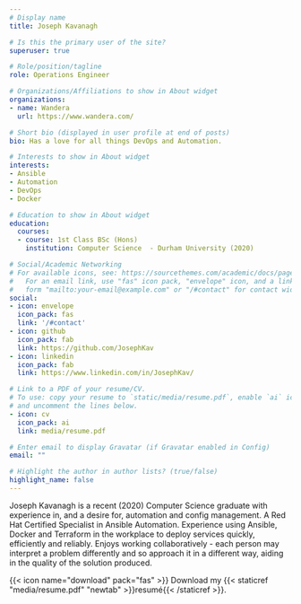 ```yaml
---
# Display name
title: Joseph Kavanagh

# Is this the primary user of the site?
superuser: true

# Role/position/tagline
role: Operations Engineer

# Organizations/Affiliations to show in About widget
organizations:
- name: Wandera
  url: https://www.wandera.com/

# Short bio (displayed in user profile at end of posts)
bio: Has a love for all things DevOps and Automation.

# Interests to show in About widget
interests:
- Ansible
- Automation
- DevOps
- Docker

# Education to show in About widget
education:
  courses:
  - course: 1st Class BSc (Hons)
    institution: Computer Science  - Durham University (2020)

# Social/Academic Networking
# For available icons, see: https://sourcethemes.com/academic/docs/page-builder/#icons
#   For an email link, use "fas" icon pack, "envelope" icon, and a link in the
#   form "mailto:your-email@example.com" or "/#contact" for contact widget.
social:
- icon: envelope
  icon_pack: fas
  link: '/#contact'
- icon: github
  icon_pack: fab
  link: https://github.com/JosephKav
- icon: linkedin
  icon_pack: fab
  link: https://www.linkedin.com/in/JosephKav/

# Link to a PDF of your resume/CV.
# To use: copy your resume to `static/media/resume.pdf`, enable `ai` icons in `params.toml`, 
# and uncomment the lines below.
- icon: cv
  icon_pack: ai
  link: media/resume.pdf

# Enter email to display Gravatar (if Gravatar enabled in Config)
email: ""

# Highlight the author in author lists? (true/false)
highlight_name: false
---
```


Joseph Kavanagh is a recent (2020) Computer Science graduate with experience in, and a desire for, automation and config management. A Red Hat Certified Specialist in Ansible Automation. Experience using Ansible, Docker and Terraform in the workplace to deploy services quickly, efficiently and reliably. Enjoys working collaboratively - each person may interpret a problem differently and so approach it in a different way, aiding in the quality of the solution produced.

{{< icon name="download" pack="fas" >}} Download my {{< staticref "media/resume.pdf" "newtab" >}}resumé{{< /staticref >}}.
